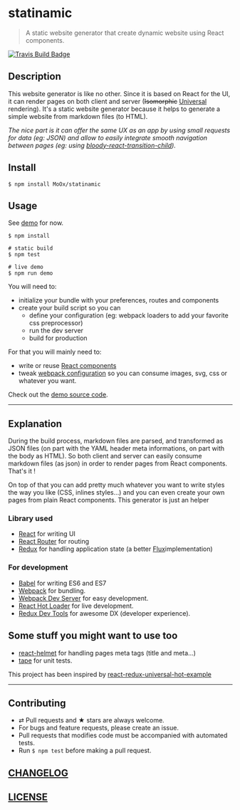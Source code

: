 # statinamic

> A static website generator that create dynamic website using React components.

[![Travis Build Badge](https://img.shields.io/travis/MoOx/statinamic/master.svg)](https://travis-ci.org/MoOx/statinamic)

## Description

This website generator is like no other. Since it is based on React for the UI,
it can render pages on both client and server
(~~Isomorphic~~ [Universal](https://medium.com/@mjackson/universal-javascript-4761051b7ae9)
rendering).
It's a static website generator because it helps to generate a simple website
from markdown files (to HTML).

_The nice part is it can offer the same UX as an app by using small requests for
data (eg: JSON) and allow to easily integrate smooth navigation between pages
(eg: using [bloody-react-transition-child](https://github.com/bloodyowl/react-transition-child))._


## Install

```console
$ npm install MoOx/statinamic
```

## Usage

See [demo](demo) for now.

```console
$ npm install

# static build
$ npm test

# live demo
$ npm run demo
```

You will need to:

* initialize your bundle with your preferences, routes and components
* create your build script so you can
  * define your configuration
    (eg: webpack loaders to add your favorite css preprocessor)
  * run the dev server
  * build for production

For that you will mainly need to:

* write or reuse [React components](http://react-components.com/)
* tweak [webpack configuration](http://webpack.github.io/docs)
  so you can consume images, svg, css or whatever you want.

Check out the [demo source code](demo).

---

## Explanation

During the build process, markdown files are parsed, and transformed as JSON
files (on part with the YAML header meta informations, on part with the body as
HTML). So both client and server can easily consume markdown files (as json) in
order to render pages from React components. That's it !

On top of that you can add pretty much whatever you want to write styles the way
you like (CSS, inlines styles...) and you can even create your own pages from
plain React components. This generator is just an helper

### Library used

* [React](https://github.com/facebook/react)
  for writing UI
* [React Router](https://github.com/rackt/react-router)
  for routing
* [Redux](https://github.com/gaearon/redux)
  for handling application state
  (a better [Flux](http://facebook.github.io/flux/)implementation)

### For development

* [Babel](http://babeljs.io)
  for writing ES6 and ES7
* [Webpack](http://webpack.github.io)
  for bundling.
* [Webpack Dev Server](http://webpack.github.io/docs/webpack-dev-server.html)
  for easy development.
* [React Hot Loader](https://github.com/gaearon/react-hot-loader)
  for live development.
* [Redux Dev Tools](https://github.com/gaearon/redux-devtools)
  for awesome DX (developer experience).

## Some stuff you might want to use too

* [react-helmet](https://github.com/nfl/react-helmet)
  for handling pages meta tags (title and meta...)
* [tape](https://github.com/substack/tape)
  for unit tests.

This project has been inspired by
[react-redux-universal-hot-example](https://github.com/erikras/react-redux-universal-hot-example/)


---

## Contributing

* ⇄ Pull requests and ★ stars are always welcome.
* For bugs and feature requests, please create an issue.
* Pull requests that modifies code must be accompanied with automated tests.
* Run `$ npm test` before making a pull request.

## [CHANGELOG](CHANGELOG.md)

## [LICENSE](LICENSE)
